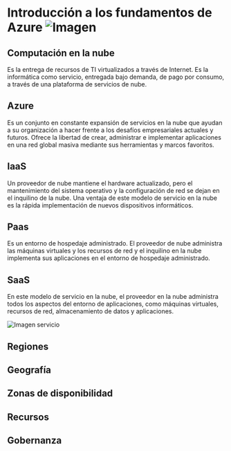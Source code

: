 # Introducción a los fundamentos de Azure   ![Imagen](https://ml41o2bbruns.i.optimole.com/ApzwI4Y-GA31yVDv/w:200/h:100/q:90/https://www.mayaccess.com.mx/wp-content/uploads/2019/06/azureCloud200.png)

## Computación en la nube
Es la entrega de recursos de TI virtualizados a través de Internet. Es la informática como servicio, entregada bajo demanda, de pago por consumo, a través de una plataforma de servicios de nube.

## Azure
Es un conjunto en constante expansión de servicios en la nube que ayudan a su organización a hacer frente a los desafíos empresariales actuales y futuros. Ofrece la libertad de crear, administrar e implementar aplicaciones en una red global masiva mediante sus herramientas y marcos favoritos.

## IaaS
 Un proveedor de nube mantiene el hardware actualizado, pero el mantenimiento del sistema operativo y la configuración de red se dejan en el inquilino de la nube. Una ventaja de este modelo de servicio en la nube es la rápida implementación de nuevos dispositivos informáticos.

## Paas
Es un entorno de hospedaje administrado. El proveedor de nube administra las máquinas virtuales y los recursos de red y el inquilino en la nube implementa sus aplicaciones en el entorno de hospedaje administrado. 

## SaaS
En este modelo de servicio en la nube, el proveedor en la nube administra todos los aspectos del entorno de aplicaciones, como máquinas virtuales, recursos de red, almacenamiento de datos y aplicaciones.

![Imagen servicio](https://docs.microsoft.com/en-gb/learn/azure-fundamentals/intro-to-azure-fundamentals/media/iaas-paas-saas.png) 

## Regiones

## Geografía

## Zonas de disponibilidad

## Recursos

## Gobernanza
